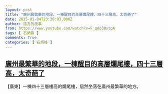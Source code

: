 ```yaml
---
layout: post
title: "廣州最繁華的地段，一棟醒目的高層爛尾樓，四十三層高，太奇葩了"
date: 2025-01-04T23:30:03.000Z
author: 遠方的故事
from: https://www.youtube.com/watch?v=F_qAo30stpA
tags: [ 石炳锋 ]
comments: True
categories: [ 石炳锋 ]
---
```

<!--1736033403000-->
[廣州最繁華的地段，一棟醒目的高層爛尾樓，四十三層高，太奇葩了](https://www.youtube.com/watch?v=F_qAo30stpA)
------

<div>
【廣東】一棟四十三層樓高的爛尾樓，居然坐落在廣州最繁華的地方。
</div>
